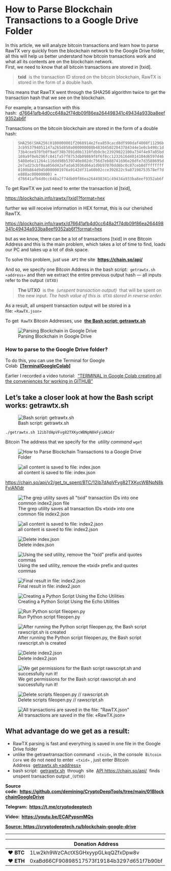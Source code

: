# How to Parse Blockchain Transactions to a Google Drive Folder



<p>In this article, we will analyze bitcoin transactions and learn how to parse RawTX very quickly from the blockchain network to the Google Drive folder, all this will help us better understand how bitcoin transactions work and what all its contents are on the blockchain network.<br>
First, we need to know that all bitcoin transactions are stored in [txid].</p>
<blockquote class="wp-block-quote"><p><strong>txid</strong>&nbsp;&nbsp;is the transaction ID stored on the bitcoin blockchain, RawTX is stored in the form of a double hash.</p></blockquote>
<p>This means that RawTX went through the SHA256 algorithm twice to get the transaction hash that we see on the blockchain.</p>
<p>For example, a transaction with this hash:&nbsp;&nbsp;<a href="https://www.blockchain.com/btc/tx/d76641afb4d0cc648a2f74db09f86ea264498341c49434a933ba8eef9352ab6f" target="_blank" rel="noreferrer noopener">d76641afb4d0cc648a2f74db09f86ea264498341c49434a933ba8eef9352ab6f</a></p>
<p>Transactions on the bitcoin blockchain are stored in the form of a double hash:</p>
<blockquote class="wp-block-quote"><p><code>SHA256(SHA256(0100000001f2068914e2fea859cacd8df990daf4008f11296b3cb953794051147a265d850a000000008b483045022043784344e1e0cb498c1d73b4cee970fb0f9adf38b7891d0b1310fdb9cbc23929022100a734f4e97a05bd169a9f0eb296fc841fa57f8753db09869f8f6f8cc1232616d4014104d6597d465408e6e11264c116dd98b539740e802dc756d7eb88741696e20dfe7d3588695d2e7ad23cbf0aa056d42afada63036d66a1d9b97070dd6bc0c87ceb0dffffffff0100b864d9450000001976a9142df31a60b02cce392822c9a87198753578ef7de888ac00000000) = d76641afb4d0cc648a2f74db09f86ea264498341c49434a933ba8eef9352ab6f</code></p></blockquote>
<p>To get RawTX we just need to enter the transaction id [txid],</p>
<p><a href="https://blockchain.info/rawtx/[txid]?format=hex" target="_blank" rel="noreferrer noopener">https://blockchain.info/rawtx/[txid]?format=hex</a></p>
<p>further we will receive information in HEX format, this is our cherished RawTX.</p>
<p><a href="https://blockchain.info/rawtx/d76641afb4d0cc648a2f74db09f86ea264498341c49434a933ba8eef9352ab6f?format=hex" target="_blank" rel="noreferrer noopener">https://blockchain.info/rawtx/d76641afb4d0cc648a2f74db09f86ea264498341c49434a933ba8eef9352ab6f?format=hex</a></p>
<p>but as we know, there can be a lot of transactions [txid] in one Bitcoin Address and this is the main problem, which takes a lot of time to find, loads our PC and takes up a lot of disk space.</p>
<p>To solve this problem, just use&nbsp;&nbsp;<code>API</code>&nbsp;the site&nbsp;&nbsp;<strong><a href="https://chain.so/api/" target="_blank" rel="noreferrer noopener">https://chain.so/api/</a></strong></p>
<p>And so, we specify one Bitcoin Address in the bash script:&nbsp;&nbsp;<code>getrawtx.sh «address»</code>&nbsp;and then we extract the entire previous output hash — all inputs refer to the output&nbsp;<code>(UTXO)</code></p>
<blockquote class="wp-block-quote"><p><strong>The UTXO</strong>&nbsp;&nbsp;is the&nbsp;&nbsp;<em>(unspent transaction output)</em>&nbsp;&nbsp;that will be spent on the new input.&nbsp;<em>The hash value of this is&nbsp;&nbsp;</em><code>UTXO</code><em>&nbsp;stored in reverse order.</em></p></blockquote>
<p>As a result, all unspent transaction output will be stored in a file:&nbsp;<code>«RawTX.json»</code></p>
<p>To get&nbsp;&nbsp;<code>RawTX</code>&nbsp;Bitcoin Addresses, use&nbsp;&nbsp;<strong><a href="https://github.com/demining/CryptoDeepTools/blob/main/01BlockchainGoogleDrive/getrawtx.sh" target="_blank" rel="noreferrer noopener">the Bash script: getrawtx.sh</a></strong></p>
<figure class="wp-block-image"><img title="Parsing Blockchain in Google Drive" src="./How to Parse Blockchain Transactions to a Google Drive Folder - «CRYPTO DEEP TECH»_files/7e4268a3ab7e36fc45020c6b222b7611.png" alt="Parsing Blockchain in Google Drive"><figcaption>Parsing Blockchain in Google Drive</figcaption></figure>
<h3>How to parse to the Google Drive folder?</h3>
<p>To do this, you can use the Terminal for Google Colab&nbsp;&nbsp;<strong><a href="https://github.com/demining/TerminalGoogleColab" target="_blank" rel="noreferrer noopener">[TerminalGoogleColab]</a></strong></p>
<p>Earlier I recorded a video tutorial:&nbsp;&nbsp;<a href="https://www.youtube.com/watch?v=S2D7PI6dK08" target="_blank" rel="noreferrer noopener">“TERMINAL in Google Colab creating all the conveniences for working in GITHUB”</a></p>
<h2>Let’s take a closer look at how the Bash script works: getrawtx.sh</h2>
<figure class="wp-block-image"><img title="Bash script: getrawtx.sh" src="./How to Parse Blockchain Transactions to a Google Drive Folder - «CRYPTO DEEP TECH»_files/06083301bd4339d46a9a62e3d8bd606c.png" alt="Bash script: getrawtx.sh"><figcaption>Bash script: getrawtx.sh</figcaption></figure>
<p><code>./getrawtx.sh 12ib7dApVFvg82TXKycWBNpN8kFyiAN1dr</code></p>
<p>Bitcoin The address that we specify for the&nbsp;&nbsp;<em>utility command</em>&nbsp;<code>wget</code></p>
<figure class="wp-block-image"><img src="./How to Parse Blockchain Transactions to a Google Drive Folder - «CRYPTO DEEP TECH»_files/b687859f62fd52efdfe6b536cf3040be.png" alt="How to Parse Blockchain Transactions to a Google Drive Folder"></figure>
<figure class="wp-block-image"><img title="all content is saved to file: index.json" src="./How to Parse Blockchain Transactions to a Google Drive Folder - «CRYPTO DEEP TECH»_files/338b5b10ebb67a28ce79bcabb7ed4925.png" alt="all content is saved to file: index.json"><figcaption>all content is saved to file: index.json</figcaption></figure>
<p><a href="https://chain.so/api/v2/get_tx_spent/BTC/12ib7dApVFvg82TXKycWBNpN8kFyiAN1dr" target="_blank" rel="noreferrer noopener">https://chain.so/api/v2/get_tx_spent/BTC/12ib7dApVFvg82TXKycWBNpN8kFyiAN1dr</a></p>
<figure class="wp-block-image"><img title="The grep utility saves all &quot;txid&quot; transaction IDs into one common index2.json file  " src="./How to Parse Blockchain Transactions to a Google Drive Folder - «CRYPTO DEEP TECH»_files/07350525294fb491a864ca1d19c4c0f5.png" alt="The grep utility saves all &quot;txid&quot; transaction IDs into one common index2.json file  "><figcaption>The grep utility saves all transaction IDs «txid» into one common file index2.json</figcaption></figure>
<figure class="wp-block-image"><img title="all content is saved to file: index2.json" src="./How to Parse Blockchain Transactions to a Google Drive Folder - «CRYPTO DEEP TECH»_files/b0efa6edbf242f2f6f70bc1cc8b87640.png" alt="all content is saved to file: index2.json"><figcaption>all content is saved to file: index2.json</figcaption></figure>
<figure class="wp-block-image"><img title="Delete index.json" src="./How to Parse Blockchain Transactions to a Google Drive Folder - «CRYPTO DEEP TECH»_files/4cb904b7a36460710dd6d51679c8317f.png" alt="Delete index.json"><figcaption>Delete index.json</figcaption></figure>
<figure class="wp-block-image"><img title="Using the sed utility, remove the &quot;txid&quot; prefix and quotes commas" src="./How to Parse Blockchain Transactions to a Google Drive Folder - «CRYPTO DEEP TECH»_files/395b95c44bc13e60cbc0abb38c38108b.png" alt="Using the sed utility, remove the &quot;txid&quot; prefix and quotes commas"><figcaption>Using the sed utility, remove the «txid» prefix and quotes commas</figcaption></figure>
<figure class="wp-block-image"><img title="Final result in file: index2.json" src="./How to Parse Blockchain Transactions to a Google Drive Folder - «CRYPTO DEEP TECH»_files/951b6798689d0b357259abf07e711b5a.png" alt="Final result in file: index2.json"><figcaption>Final result in file: index2.json</figcaption></figure>
<figure class="wp-block-image"><img title="Creating a Python Script Using the Echo Utilities" src="./How to Parse Blockchain Transactions to a Google Drive Folder - «CRYPTO DEEP TECH»_files/3758565cfb656de3fcc0069574fbd93c.png" alt="Creating a Python Script Using the Echo Utilities"><figcaption>Creating a Python Script Using the Echo Utilities</figcaption></figure>
<figure class="wp-block-image"><img title="Run Python script fileopen.py" src="./How to Parse Blockchain Transactions to a Google Drive Folder - «CRYPTO DEEP TECH»_files/9f0a0fa556623a5c9e436c0f0c118161.png" alt="Run Python script fileopen.py"><figcaption>Run Python script fileopen.py</figcaption></figure>
<figure class="wp-block-image"><img title="After running the Python script fileopen.py, the Bash script rawscript.sh is created" src="./How to Parse Blockchain Transactions to a Google Drive Folder - «CRYPTO DEEP TECH»_files/8cf23fc9ce47c1fc907eb723b13c7c23.png" alt="After running the Python script fileopen.py, the Bash script rawscript.sh is created"><figcaption>After running the Python script fileopen.py, the Bash script rawscript.sh is created</figcaption></figure>
<figure class="wp-block-image"><img title="Delete index2.json" src="./How to Parse Blockchain Transactions to a Google Drive Folder - «CRYPTO DEEP TECH»_files/35af1b20063d6255c73c95b6628cd111.png" alt="Delete index2.json"><figcaption>Delete index2.json</figcaption></figure>
<figure class="wp-block-image"><img title="We get permissions for the Bash script rawscript.sh and successfully run it!" src="./How to Parse Blockchain Transactions to a Google Drive Folder - «CRYPTO DEEP TECH»_files/e63b090910e9e2e08d47b61d0ceb065c.png" alt="We get permissions for the Bash script rawscript.sh and successfully run it!"><figcaption>We get permissions for the Bash script rawscript.sh and successfully run it!</figcaption></figure>
<figure class="wp-block-image"><img title="Delete scripts fileopen.py // rawscript.sh" src="./How to Parse Blockchain Transactions to a Google Drive Folder - «CRYPTO DEEP TECH»_files/f03a8d9c2ecb1e3576e388c59bf33374.png" alt="Delete scripts fileopen.py // rawscript.sh"><figcaption>Delete scripts fileopen.py // rawscript.sh</figcaption></figure>
<figure class="wp-block-image"><img title="All transactions are saved in the file: &quot;RawTX.json&quot;" src="./How to Parse Blockchain Transactions to a Google Drive Folder - «CRYPTO DEEP TECH»_files/e91dddbaa475462a42032e3b0f87cbc5.png" alt="All transactions are saved in the file: &quot;RawTX.json&quot;"><figcaption>All transactions are saved in the file: «RawTX.json»</figcaption></figure>
<h2>What advantage do we get as a result:</h2>
<ul>
<li>RawTX parsing is fast and everything is saved in one file in the Google Drive folder</li>
<li>unlike the getrawtransaction command&nbsp;&nbsp;<code>«txid»</code>, in the console&nbsp;&nbsp;<code>Bitcoin Сore</code>&nbsp;we do not need to enter&nbsp;&nbsp;<code>«txid»</code>&nbsp;, just enter Bitcoin Address&nbsp;&nbsp;<a href="https://github.com/demining/CryptoDeepTools/tree/main/01BlockchainGoogleDrive" target="_blank" rel="noreferrer noopener">getrawtx.sh «address»</a></li>
<li>bash script:&nbsp;&nbsp;<a href="https://github.com/demining/CryptoDeepTools/tree/main/01BlockchainGoogleDrive" target="_blank" rel="noreferrer noopener">getrawtx.sh</a>&nbsp;&nbsp;through&nbsp;&nbsp;site&nbsp;&nbsp;<a href="https://chain.so/api/" target="_blank" rel="noreferrer noopener">API&nbsp;</a><a href="https://chain.so/api/" target="_blank" rel="noreferrer noopener">https://chain.so/api/</a>&nbsp;&nbsp;finds unspent transaction output&nbsp;<a href="https://chain.so/api/">&nbsp;</a><code>(UTXO)</code></li>
</ul>
<p class="has-vivid-cyan-blue-color has-text-color"><strong>Source code:&nbsp;&nbsp;<a href="https://github.com/demining/CryptoDeepTools/tree/main/01BlockchainGoogleDrive" target="_blank" rel="noreferrer noopener">https://github.com/demining/CryptoDeepTools/tree/main/01BlockchainGoogleDrive</a></strong></p>
<p class="has-vivid-cyan-blue-color has-text-color"><strong>Telegram:&nbsp;&nbsp;<a href="https://t.me/cryptodeeptech" target="_blank" rel="noreferrer noopener">https://t.me/cryptodeeptech</a></strong></p>
<p class="has-vivid-cyan-blue-color has-text-color"><strong>Video:&nbsp;&nbsp;<a href="https://youtu.be/ECAPypsmMQs" target="_blank" rel="noreferrer noopener">https://youtu.be/ECAPypsmMQs</a></strong></p>
<p><a href="https://cryptodeeptech.ru/blockchain-google-drive"><strong>Source: https://cryptodeeptech.ru/blockchain-google-drive</strong></a></p>

---


|  | Donation Address |
| --- | --- |
| ♥ __BTC__ | 1Lw2kh9WzCActXSGHxyypGLkqQZfxDpw8v |
| ♥ __ETH__ | 0xaBd66CF90898517573f19184b3297d651f7b90bf |
